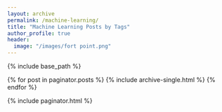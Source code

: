 ```yaml
---
layout: archive
permalink: /machine-learning/
title: "Machine Learning Posts by Tags"
author_profile: true
header:
  image: "/images/fort point.png"
---
```


{% include base_path %}

{% for post in paginator.posts %}
  {% include archive-single.html %}
{% endfor %} 

{% include paginator.html %}

